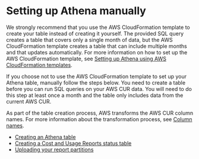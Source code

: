 # Setting up Athena manually<a name="cur-ate-manual"></a>

We strongly recommend that you use the AWS CloudFormation template to create your table instead of creating it yourself\. The provided SQL query creates a table that covers only a single month of data, but the AWS CloudFormation template creates a table that can include multiple months and that updates automatically\. For more information on how to set up the AWS CloudFormation template, see [Setting up Athena using AWS CloudFormation templates](use-athena-cf.md)\.

If you choose not to use the AWS CloudFormation template to set up your Athena table, manually follow the steps below\. You need to create a table before you can run SQL queries on your AWS CUR data\. You will need to do this step at least once a month and the table only includes data from the current AWS CUR\.

As part of the table creation process, AWS transforms the AWS CUR column names\. For more information about the transformation process, see [Column names](cur-ate-run.md#column-transformations)\.
+ [Creating an Athena table](create-manual-table.md)
+ [Creating a Cost and Usage Reports status table](create-manual-cur-table.md)
+ [Uploading your report partitions](upload-report-partitions.md)